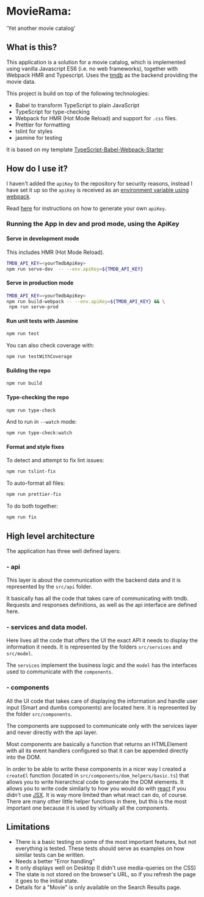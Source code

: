 # MovieRama:

'Yet another movie catalog'

## What is this?

This application is a solution for a movie catalog, which is implemented using vanilla Javascript ES6 (i.e. no web frameworks), together with Webpack HMR and Typescript. Uses the [tmdb](https://www.themoviedb.org) as the backend providing the movie data.

This project is build on top of the following technologies:

- Babel to transform TypeScript to plain JavaScript
- TypeScript for type-checking
- Webpack for HMR (Hot Mode Reload) and support for `.css` files.
- Prettier for formatting
- tslint for styles
- jasmine for testing

It is based on my template [TypeScript-Babel-Webpack-Starter](https://github.com/lilicaway/TypeScript-Babel-Webpack-Starter)

## How do I use it?

I haven't added the `apiKey` to the repository for security reasons, instead I have set it up so the `apiKey` is received as an [environment variable using webpack](https://webpack.js.org/guides/environment-variables/).

Read [here](https://developers.themoviedb.org/3/getting-started/introduction) for instructions on how to generate your own `apiKey`.

### Running the App in dev and prod mode, using the ApiKey

#### Serve in development mode

This includes HMR (Hot Mode Reload).

```sh
TMDB_API_KEY=<yourTmdbApiKey>
npm run serve-dev  -- --env.apiKey=${TMDB_API_KEY}
```

#### Serve in production mode

```sh
TMDB_API_KEY=<yourTmdbApiKey>
npm run build-webpack -- --env.apiKey=${TMDB_API_KEY} && \
 npm run serve-prod
```

#### Run unit tests with Jasmine

```sh
npm run test
```

You can also check coverage with:

```sh
npm run testWithCoverage
```

#### Building the repo

```sh
npm run build
```

#### Type-checking the repo

```sh
npm run type-check
```

And to run in `--watch` mode:

```sh
npm run type-check:watch
```

#### Format and style fixes

To detect and attempt to fix lint issues:

```sh
npm run tslint-fix
```

To auto-format all files:

```sh
npm run prettier-fix
```

To do both together:

```sh
npm run fix
```

## High level architecture

The application has three well defined layers:

### - api

This layer is about the communication with the backend data and it is represented by the `src/api` folder.

It basically has all the code that takes care of communicating with tmdb. Requests and responses definitions, as well as the api interface are defined here.

### - services and data model.

Here lives all the code that offers the UI the exact API it needs to display the information it needs. It is represented by the folders `src/services` and `src/model`.

The `services` implement the business logic and the `model` has the interfaces used to communicate with the `components`.

### - components

All the UI code that takes care of displaying the information and handle user input (Smart and dumbs components) are located here. It is represented by the folder `src/components`.

The components are supposed to communicate only with the services layer and never directly with the api layer.

Most components are basically a function that returns an HTMLElement with all its event handlers configured so that it can be appended directly into the DOM.

In order to be able to write these components in a nicer way I created a `createEl` function (located in `src/components/dom_helpers/basic.ts`) that allows you to write hierarchical code to generate the DOM elements. It allows you to write code similarly to how you would do with [react](https://reactjs.org) if you didn't use [JSX](https://reactjs.org/docs/introducing-jsx.html). It is way more limited than what react can do, of course. There are many other little helper functions in there, but this is the most important one because it is used by virtually all the components.

## Limitations

- There is a basic testing on some of the most important features, but not everything is tested. These tests should serve as examples on how similar tests can be written.
- Needs a better "Error handling"
- It only displays well on Desktop (I didn't use media-queries on the CSS)
- The state is not stored on the browser's URL, so if you refresh the page
  it goes to the initial state.
- Details for a "Movie" is only available on the Search Results page.
